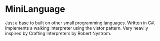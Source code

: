 # MiniLanguage

Just a base to built on other small programming languages. Written in C#. Implements a walking interpreter using the vistor pattern.
Very heavily inspired by Crafting Interpreters by Robert Nystrom.
